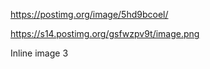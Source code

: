 

https://postimg.org/image/5hd9bcoel/

https://s14.postimg.org/gsfwzpv9t/image.png

Inline image 3
